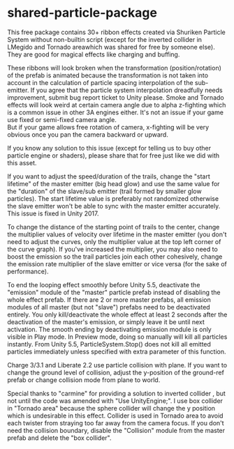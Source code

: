 # shared-particle-package
This free package contains 30+ ribbon effects created via Shuriken Particle System without non-builtin script (except for the inverted collider in LMegido and Tornado areawhich was shared for free by someone else). 
They are good for magical effects like charging and buffing.

These ribbons will look broken when the transformation (position/rotation) of the prefab is animated because the transformation is not taken into account in the calculation of particle spacing interpolation of the sub-emitter. 
If you agree that the particle system interpolation dreadfully needs improvement, 
submit bug report ticket to Unity please. Smoke and Tornado effects will look weird at certain camera angle due to alpha z-fighting which is a common issue in other 3A engines either. 
It's not an issue if your game use fixed or semi-fixed camera angle.  
But if your game allows free rotation of camera, x-fighting will be very obvious once you pan the camera backward or upward.

If you know any solution to this issue (except for telling us to buy other particle engine or shaders), 
please share that for free just like we did with this asset.

If you want to adjust the speed/duration of the trails, 
change the "start lifetime" of the master emitter (big head glow) and use the same value for the "duration" of the slave/sub emitter (trail formed by smaller glow particles). 
The start lifetime value is preferably not randomized otherwise the slave emitter won't be able to sync with the master emitter accurately. 
This issue is fixed in Unity 2017.

To change the distance of the starting point of trails to the center, 
change the multiplier values of velocity over lifetime in the master emitter (you don't need to adjust the curves,
only the multiplier value at the top left corner of the curve graph). If you've increased the multiplier, 
you may also need to boost the emission so the trail particles join each other cohesively, 
change the emission rate multiplier of the slave emitter or vice versa (for the sake of performance).

To end the looping effect smoothly before Unity 5.5, deactivate the "emission" module of the "master" particle prefab instead of disabling the whole effect prefab. If there are 2 or more master prefabs, 
all emission modules of all master (but not "slave") prefabs need to be deactivated entirely. 
You only kill/deactivate the whole effect at least 2 seconds after the deactivation of the master's emission, or simply leave it be until next activation. The smooth ending by deactivating emission module is only visible in Play mode.
In Preview mode, doing so manually will kill all particles instantly. From Unity 5.5, ParticleSystem.Stop() does not kill all emitted particles immediately unless specified with extra parameter of this function.

Charge 3/3.1 and Liberate 2.2 use particle collision with plane. 
If you want to change the ground level of collision, 
adjust the y-position of the ground-ref prefab or change collision mode from plane to world.

Special thanks to "carmine" for providing a solution to inverted collider ,
but not until the code was amended with "Use UnityEngine;". 
I use box collider in "Tornado area" because the sphere collider will change the y position which is undesirable in this effect. Collider is used in Tornado area to avoid each twister from straying too far away from the camera focus. If you don't need the collision boundary, disable the "Collision" module from the master prefab and delete the "box collider".

